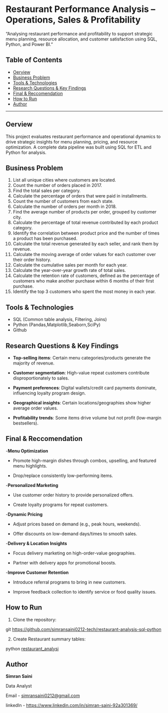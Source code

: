 # Restaurant Performance Analysis – Operations, Sales & Profitability 
“Analysing restaurant performance and profitability to support strategic menu planning, resource allocation, and customer satisfaction using SQL, Python, and Power BI.”

## Table of Contents
 - [Oerview](#overview)
- [Business Problem](#business-problem)
- [Tools & Technologies](#tools--technologies)
- [Research Questions & Key Findings](#research-questions--key-findings)
- [Final & Reccomendation](#Final--Reccomendation)
- [How to Run](#how-to-run)
- [Author](#author)

----
## Oerview

This project evaluates restaurant performance and operational dynamics to drive strategic insights for menu planning, pricing, and resource optimization. A complete data pipeline was built using SQL for ETL and Python for analysis.


## Business Problem

1. List all unique cities where customers are located.
2. Count the number of orders placed in 2017.
3. Find the total sales per category.
4. Calculate the percentage of orders that were paid in installments.
5. Count the number of customers from each state. 
6. Calculate the number of orders per month in 2018.
7. Find the average number of products per order, grouped by customer city.
8. Calculate the percentage of total revenue contributed by each product category.
9. Identify the correlation between product price and the number of times a product has been purchased.
10. Calculate the total revenue generated by each seller, and rank them by revenue.
11. Calculate the moving average of order values for each customer over their order history.
12. Calculate the cumulative sales per month for each year.
13. Calculate the year-over-year growth rate of total sales.
14. Calculate the retention rate of customers, defined as the percentage of customers who make another purchase within 6 months of their first purchase.
15. Identify the top 3 customers who spent the most money in each year.

## Tools & Technologies

- SQL  (Common table analysis, Filtering, Joins)
- Python (Pandas,Matplotlib,Seaborn,SciPy)
- Github


## Research Questions & Key Findings

- **Top-selling items**: Certain menu categories/products generate the majority of revenue.

- **Customer segmentation**: High-value repeat customers contribute disproportionately to sales.

- **Payment preferences**: Digital wallets/credit card payments dominate, influencing loyalty program design.

- **Geographical insights**: Certain locations/geographies show higher average order values.

- **Profitability trends**: Some items drive volume but not profit (low-margin bestsellers).

## Final & Reccomendation
-**Menu Optimization**

- Promote high-margin dishes through combos, upselling, and featured menu highlights.

- Drop/replace consistently low-performing items.

-**Personalized Marketing**

- Use customer order history to provide personalized offers.

- Create loyalty programs for repeat customers.

-**Dynamic Pricing**

- Adjust prices based on demand (e.g., peak hours, weekends).

- Offer discounts on low-demand days/times to smooth sales.

-**Delivery & Location Insights**

- Focus delivery marketing on high-order-value geographies.

- Partner with delivery apps for promotional boosts.

-**Improve Customer Retention**

- Introduce referral programs to bring in new customers.

- Improve feedback collection to identify service or food quality issues.

## How to Run

1. Clone the repository:

git https://github.com/simransaini0212-tech/restaurant-analysis-sql-python

2. Create Restaurant  summary tables:

python [restaurant_analysi](resturant_analysis.ipynb)


## Author 

**Simran Saini**

Data Analyst

Email - simransaini0212@gmail.com

linkedIn - https://www.linkedin.com/in/simran-saini-92a301369/
